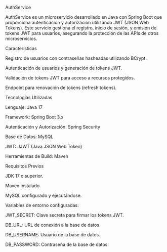 AuthService

AuthService es un microservicio desarrollado en Java con Spring Boot que proporciona autenticación y autorización utilizando JWT (JSON Web Tokens). Este servicio gestiona el registro, inicio de sesión, y emisión de tokens JWT para usuarios, asegurando la protección de las APIs de otros microservicios.

Características

Registro de usuarios con contraseñas hasheadas utilizando BCrypt.

Autenticación de usuarios y generación de tokens JWT.

Validación de tokens JWT para acceso a recursos protegidos.

Endpoint para renovación de tokens (refresh tokens).

Tecnologías Utilizadas

Lenguaje: Java 17

Framework: Spring Boot 3.x

Autenticación y Autorización: Spring Security

Base de Datos: MySQL

JWT: JJWT (Java JSON Web Token)

Herramientas de Build: Maven

Requisitos Previos

JDK 17 o superior.

Maven instalado.

MySQL configurado y ejecutándose.

Variables de entorno configuradas:

JWT_SECRET: Clave secreta para firmar los tokens JWT.

DB_URL: URL de conexión a la base de datos.

DB_USERNAME: Usuario de la base de datos.

DB_PASSWORD: Contraseña de la base de datos.